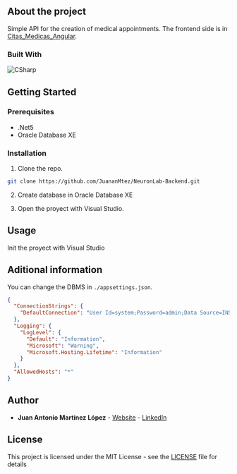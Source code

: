 ## About the project

Simple API for the creation of medical appointments. The frontend side is in [Citas_Medicas_Angular](https://github.com/JuananMtez/Citas_Medicas_Angular).

### Built With
![CSharp]

## Getting Started

### Prerequisites
* .Net5
* Oracle Database XE


### Installation
1. Clone the repo.
```sh
git clone https://github.com/JuananMtez/NeuronLab-Backend.git
```

2. Create database in Oracle Database XE

3. Open the proyect with Visual Studio.


## Usage

Init the proyect with Visual Studio

## Aditional information

You can change the DBMS in ``./appsettings.json``.
```json
{
  "ConnectionStrings": {
    "DefaultConnection": "User Id=system;Password=admin;Data Source=INSERT THE DATABASE CONNECTION;"
  },
  "Logging": {
    "LogLevel": {
      "Default": "Information",
      "Microsoft": "Warning",
      "Microsoft.Hosting.Lifetime": "Information"
    }
  },
  "AllowedHosts": "*"
}

```




## Author

* **Juan Antonio Martínez López** - [Website](https://juananmtez.github.io/) - [LinkedIn](https://www.linkedin.com/in/juanantonio-martinez/)


## License

This project is licensed under the MIT License - see the [LICENSE](LICENSE) file for details

[CSharp]: https://img.shields.io/badge/CSharp-20232A?style=for-the-badge&logo=CSharp
